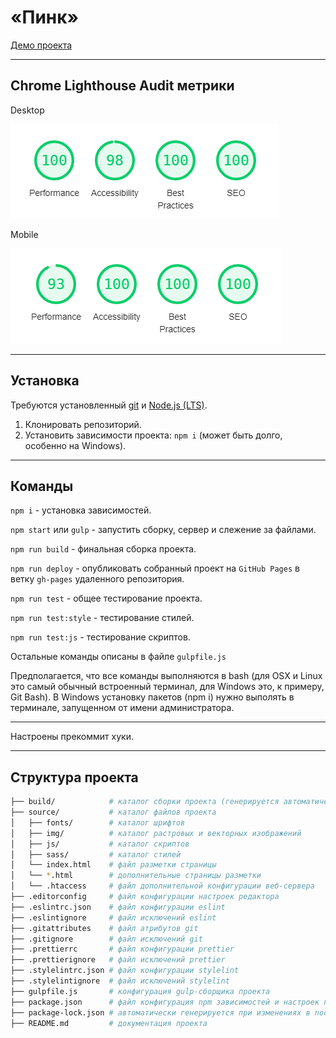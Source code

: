 # «Пинк»

[Демо проекта](https://denyshutsal.github.io/pink/)

---

## Chrome Lighthouse Audit метрики

Desktop

![Desktop Lighthouse Audit in Chrome DevTools](https://github.com/denyshutsal/pink/blob/master/source/img/lighthouse-audit-chrome-devtools-desktop.PNG)

Mobile

![Mobile Lighthouse Audit in Chrome DevTools](https://github.com/denyshutsal/pink/blob/master/source/img/lighthouse-audit-chrome-devtools-mobile.PNG)

---

## Установка

Требуются установленный [git](https://git-scm.com/) и [Node.js (LTS)](https://nodejs.org/en/).

1. Клонировать репозиторий.
2. Установить зависимости проекта: `npm i` (может быть долго, особенно на Windows).

---

## Команды

`npm i` - установка зависимостей.

`npm start` или `gulp` - запустить сборку, сервер и слежение за файлами.

`npm run build` - финальная сборка проекта.

`npm run deploy` - опубликовать собранный проект на `GitHub Pages` в ветку `gh-pages` удаленного репозитория.

`npm run test` - общее тестирование проекта.

`npm run test:style` - тестирование стилей.

`npm run test:js` - тестирование скриптов.

Остальные команды описаны в файле `gulpfile.js`

Предполагается, что все команды выполняются в bash (для OSX и Linux это самый обычный встроенный терминал, для Windows это, к примеру, Git Bash). В Windows установку пакетов (npm i) нужно выполять в терминале, запущенном от имени администратора.

---

Настроены прекоммит хуки.

---

## Структура проекта

```bash
├── build/            # каталог сборки проекта (генерируется автоматически)
├── source/           # каталог файлов проекта
│   ├── fonts/        # каталог шрифтов
│   ├── img/          # каталог растровых и векторных изображений
│   ├── js/           # каталог скриптов
│   ├── sass/         # каталог стилей
│   └── index.html    # файл разметки страницы
│   └── *.html        # дополнительные страницы разметки
│   └── .htaccess     # файл дополнительной конфигурации веб-сервера
├── .editorconfig     # файл конфигурации настроек редактора
├── .eslintrc.json    # файл конфигурации eslint
├── .eslintignore     # файл исключений eslint
├── .gitattributes    # файл атрибутов git
├── .gitignore        # файл исключений git
├── .prettierrc       # файл конфигурации prettier
├── .prettierignore   # файл исключений prettier
├── .stylelintrc.json # файл конфигурации stylelint
├── .stylelintignore  # файл исключений stylelint
├── gulpfile.js       # конфигурация gulp-сборщика проекта
├── package.json      # файл конфигурация npm зависимостей и настроек проекта
├── package-lock.json # автоматически генерируется при изменениях в node_modules, либо package.json
├── README.md         # документация проекта
```
